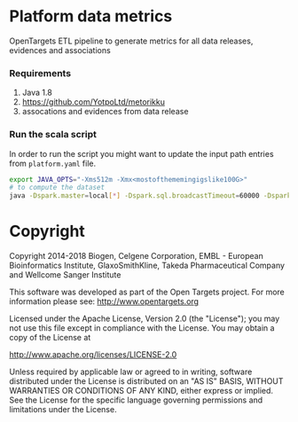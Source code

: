 # Platform data metrics

OpenTargets ETL pipeline to generate metrics for all data releases, evidences and associations

### Requirements

1. Java 1.8
2. https://github.com/YotpoLtd/metorikku
3. assocations and evidences from data release

### Run the scala script

In order to run the script you might want to update the input path entries from `platform.yaml` file.

```sh
export JAVA_OPTS="-Xms512m -Xmx<mostofthememingigslike100G>"
# to compute the dataset
java -Dspark.master=local[*] -Dspark.sql.broadcastTimeout=60000 -Dspark.executor.heartbeatInterval=60000 -Dspark.sql.crossJoin.enabled=true -Dspark.driver.maxResultSize=0 -cp metorikku-standalone.jar com.yotpo.metorikku.Metorikku -c platform.yaml
```

# Copyright
Copyright 2014-2018 Biogen, Celgene Corporation, EMBL - European Bioinformatics Institute, GlaxoSmithKline, Takeda Pharmaceutical Company and Wellcome Sanger Institute

This software was developed as part of the Open Targets project. For more information please see: http://www.opentargets.org

Licensed under the Apache License, Version 2.0 (the "License");
you may not use this file except in compliance with the License.
You may obtain a copy of the License at

   http://www.apache.org/licenses/LICENSE-2.0

Unless required by applicable law or agreed to in writing, software
distributed under the License is distributed on an "AS IS" BASIS,
WITHOUT WARRANTIES OR CONDITIONS OF ANY KIND, either express or implied.
See the License for the specific language governing permissions and
limitations under the License.
